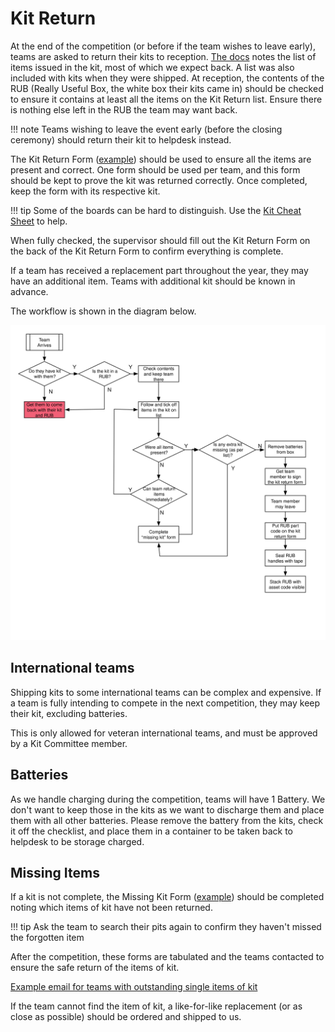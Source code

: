 # Kit Return

At the end of the competition (or before if the team wishes to leave early), teams are asked to return their kits to reception. [The docs](https://studentrobotics.org/docs/kit/) notes the list of items issued in the kit, most of which we expect back. A list was also included with kits when they were shipped. At reception, the contents of the RUB (Really Useful Box, the white box their kits came in) should be checked to ensure it contains at least all the items on the Kit Return list. Ensure there is nothing else left in the RUB the team may want back.

!!! note
    Teams wishing to leave the event early (before the closing ceremony) should return their kit to helpdesk instead.

The Kit Return Form ([example][kit-return-form]) should be used to ensure all the items are present and correct. One form should be used per team, and this form should be kept to prove the kit was returned correctly. Once completed, keep the form with its respective kit.

!!! tip
    Some of the boards can be hard to distinguish. Use the [Kit Cheat Sheet][kit-cheat-sheet] to help.

When fully checked, the supervisor should fill out the Kit Return Form on the back of the Kit Return Form to confirm everything is complete.

If a team has received a replacement part throughout the year, they may have an additional item. Teams with additional kit should be known in advance.

The workflow is shown in the diagram below.

![Kit return flow](./diagrams/kit-return-desk-flow.svg)

## International teams

Shipping kits to some international teams can be complex and expensive. If a team is fully intending to compete in the next competition, they may keep their kit, excluding batteries.

This is only allowed for veteran international teams, and must be approved by a Kit Committee member.

## Batteries

As we handle charging during the competition, teams will have 1 Battery. We don't want to keep those in the kits as we want to discharge them and place them with all other batteries. Please remove the battery from the kits, check it off the checklist, and place them in a container to be taken back to helpdesk to be storage charged.

## Missing Items

If a kit is not complete, the Missing Kit Form ([example](https://docs.google.com/document/d/1G9Rv0hWHamecVhk1saslqfMxlYuAg5miJwzOg4GCpVo/edit?usp=sharing)) should be completed noting which items of kit have not been returned.

!!! tip
    Ask the team to search their pits again to confirm they haven't missed the forgotten  item

After the competition, these forms are tabulated and the teams contacted to ensure the safe return of the items of kit.

[Example email for teams with outstanding single items of kit](https://github.com/srobo/team-emails/blob/master/SR2019/2019-05-28-single-item-kit-chase.md)

If the team cannot find the item of kit, a like-for-like replacement (or as close as possible) should be ordered and shipped to us.

[kit-return-form]: https://docs.google.com/document/d/133C3IvHPXv8UMeuQSROYATsZDNsVlfGtCk80iDFr7ZE/edit?usp=sharing
[kit-cheat-sheet]: https://docs.google.com/document/d/1FnMTGaeSnH9Q2ZTSHW3QgiSVpV4Iv32oJCpvGKDADLs/edit?usp=sharing
